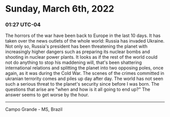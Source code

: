 # Sunday, March 6th, 2022

### 01:27 UTC-04

The horrors of the war have been back to Europe in the last 10 days. It has taken
over the news outlets of the whole world: Russia has invaded Ukraine. Not only so,
Russia's president has been threatening the planet with increasingly higher dangers
such as preparing its nuclear bombs and shooting in nuclear power plants. It looks
as if the rest of the world could not do anything to stop his maddening will, that's
been shattering international relations and splitting the planet into two opposing
poles, once again, as it was during the Cold War. The scenes of the crimes committed
in ukranian terrority comes and piles up day after day. The world has not seen such
a serious threat to the planet's security since before I was born. The questions
that arise are "when and how is it all going to end up?" The answer seems to get
worse by the hour.

---

Campo Grande - MS, Brazil
